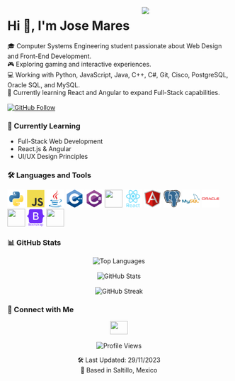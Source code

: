 <!-- 🧑‍💻 Presentación con imagen alineada -->
<p align="left">
  <img src="https://i.pinimg.com/originals/81/17/8b/81178b47a8598f0c81c4799f2cdd4057.gif" width="200" align="right">
  <h1>Hi 👋, I'm Jose Mares</h1>
  🎓 Computer Systems Engineering student passionate about Web Design and Front-End Development.<br>
  🎮 Exploring gaming and interactive experiences.<br>
  💻 Working with Python, JavaScript, Java, C++, C#, Git, Cisco, PostgreSQL, Oracle SQL, and MySQL.<br>
  🚀 Currently learning React and Angular to expand Full-Stack capabilities.<br><br>
  <a href="https://github.com/mares1402" target="_blank">
    <img src="https://img.shields.io/github/followers/mares1402?label=Follow&style=for-the-badge" alt="GitHub Follow" />
  </a>
</p>

<!-- 🌱 Currently Learning -->
<h3>🌱 Currently Learning</h3>
<ul>
  <li>Full-Stack Web Development</li>
  <li>React.js & Angular</li>
  <li>UI/UX Design Principles</li>
</ul>

<!-- 🛠️ Languages and Tools -->
<h3>🛠️ Languages and Tools</h3>
<p align="left">
  <a href="https://www.python.org" target="_blank"><img src="https://raw.githubusercontent.com/devicons/devicon/master/icons/python/python-original.svg" width="40" height="40" /></a>
  <a href="https://developer.mozilla.org/en-US/docs/Web/JavaScript" target="_blank"><img src="https://raw.githubusercontent.com/devicons/devicon/master/icons/javascript/javascript-original.svg" width="40" height="40" /></a>
  <a href="https://www.java.com" target="_blank"><img src="https://raw.githubusercontent.com/devicons/devicon/master/icons/java/java-original.svg" width="40" height="40" /></a>
  <a href="https://www.w3schools.com/cpp/" target="_blank"><img src="https://raw.githubusercontent.com/devicons/devicon/master/icons/cplusplus/cplusplus-original.svg" width="40" height="40" /></a>
  <a href="https://learn.microsoft.com/en-us/dotnet/csharp/" target="_blank"><img src="https://raw.githubusercontent.com/devicons/devicon/master/icons/csharp/csharp-original.svg" width="40" height="40" /></a>
  <a href="https://git-scm.com/" target="_blank"><img src="https://www.vectorlogo.zone/logos/git-scm/git-scm-icon.svg" width="40" height="40" /></a>
  <a href="https://reactjs.org/" target="_blank"><img src="https://raw.githubusercontent.com/devicons/devicon/master/icons/react/react-original-wordmark.svg" width="40" height="40" /></a>
  <a href="https://angular.io/" target="_blank"><img src="https://raw.githubusercontent.com/devicons/devicon/master/icons/angularjs/angularjs-original.svg" width="40" height="40" /></a>
  <a href="https://www.postgresql.org/" target="_blank"><img src="https://raw.githubusercontent.com/devicons/devicon/master/icons/postgresql/postgresql-original.svg" width="40" height="40" /></a>
  <a href="https://www.mysql.com/" target="_blank"><img src="https://raw.githubusercontent.com/devicons/devicon/master/icons/mysql/mysql-original-wordmark.svg" width="40" height="40" /></a>
  <a href="https://www.oracle.com/database/" target="_blank"><img src="https://raw.githubusercontent.com/devicons/devicon/master/icons/oracle/oracle-original.svg" width="40" height="40" /></a>
  <a href="https://tailwindcss.com/" target="_blank"><img src="https://www.vectorlogo.zone/logos/tailwindcss/tailwindcss-icon.svg" width="40" height="40" /></a>
  <a href="https://getbootstrap.com" target="_blank"><img src="https://raw.githubusercontent.com/devicons/devicon/master/icons/bootstrap/bootstrap-plain-wordmark.svg" width="40" height="40" /></a>
  <a href="https://www.cisco.com/" target="_blank"><img src="https://cdn.worldvectorlogo.com/logos/cisco-2.svg" width="40" height="40" /></a>
</p>

<!-- 📊 GitHub Stats -->
<h3>📊 GitHub Stats</h3>
<p align="center">
  <img src="https://github-readme-stats.vercel.app/api/top-langs?username=mares1402&show_icons=true&theme=dark&locale=en&layout=compact" alt="Top Languages" />
  <br><br>
  <img src="https://github-readme-stats.vercel.app/api?username=mares1402&show_icons=true&theme=dark&locale=en" alt="GitHub Stats" />
  <br><br>
  <img src="https://github-readme-streak-stats.herokuapp.com/?user=mares1402&theme=dark" alt="GitHub Streak" />
</p>

<!-- 🤝 Connect with Me -->
<h3>🤝 Connect with Me</h3>
<p align="center">
  <a href="https://instagram.com/anii_akhil" target="_blank">
    <img src="https://raw.githubusercontent.com/rahuldkjain/github-profile-readme-generator/master/src/images/icons/Social/instagram.svg" height="30" width="40" />
  </a>
</p>

<p align="center">
  <img src="https://komarev.com/ghpvc/?username=mares1402&label=Profile%20views&color=0e75b6&style=flat" alt="Profile Views" />
</p>

<!-- 📍 Footer -->
<p align="center">
  🛠 Last Updated: 29/11/2023<br>
  📍 Based in Saltillo, Mexico
</p>
